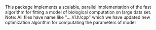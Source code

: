 This package implements a scalable, parallel implementation of the fast algorithm for fitting 
a model of biological computation on large data set. 
Note: All files have name like "....VI.h/cpp" which we have updated new optimization algorithm for computating the parameters of model 
